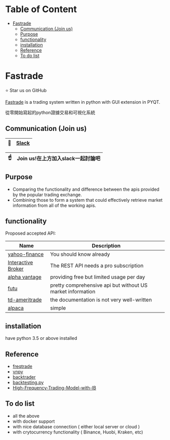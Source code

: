 Table of Content 
======================
- [Fastrade](#fastrade)
  * [Communication (Join us)](#communication--join-us-)
  * [Purpose](#purpose)
  * [functionality](#functionality)
  * [installation](#installation)
  * [Reference](#reference)
  * [To do list](#to-do-list)


Fastrade         
======================

:star: Star us on GitHub 

[Fastrade](https://github.com/AronWater/fastrade/) is a trading system written in python with GUI extension in PYQT. 

從零開始寫起的python證據交易和可視化系統

## Communication (Join us)


| :memo:        |  [Slack](https://join.slack.com/t/fastrade/shared_invite/zt-eldmclmc-Jf~lo2kf~6q6eacR93n2ag)      |
|---------------|:------------------------|


| :point_up:    | Join us!在上方加入slack一起討論吧 |
|---------------|:------------------------|




## Purpose 
- Comparing the functionality and difference between the apis provided by the popular trading exchange.
- Combining those to form a system that could effectively retrieve market information from all of the working apis. 

## functionality 
Proposed accepted API:


| Name | Description |
| --- | --- |
| [yahoo-finance](https://finance.yahoo.com/quotes/API,Documentation/view/v1)   |    You should know already |
| [Interactive Broker](http://interactivebrokers.github.io/tws-api/)  |   The REST API needs a pro subscription|
| [alpha vantage](https://www.alphavantage.co/)    |      providing free but limited usage per day|
| [futu](https://futunnopen.github.io/futu-api-doc/intro/intro.html)     |         pretty comprehensive api but without US market information|
|[td-ameritrade](https://developer.tdameritrade.com/apis)    | the documentation is not very well-written|
|[alpaca](https://alpaca.markets/)      |   simple|



## installation
have python 3.5 or above installed


## Reference
* [freqtrade](https://github.com/freqtrade/freqtrade) 
* [vnpy](https://github.com/vnpy/vnpy)
* [backtrader](https://github.com/mementum/backtrader)
* [backtesting.py](https://github.com/kernc/backtesting.py)
* [High-Frequency-Trading-Model-with-IB](https://github.com/jamesmawm/High-Frequency-Trading-Model-with-IB)

## To do list
* all the above
* with docker support 
* with nice database connection ( either local server or cloud )
* with crytocurrency functionality ( Binance, Huobi, Kraken, etc)

